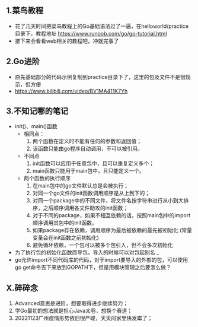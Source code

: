 ## 1.菜鸟教程
- 花了几天时间把菜鸟教程上的Go基础语法过了一遍，在helloworld/practice目录下，教程地址 
  https://www.runoob.com/go/go-tutorial.html
- 接下来会看看web相关的教程吧，冲就完事了

## 2.Go进阶
- 原先基础部分的代码示例复制到practice目录下了，这里的包及文件不是很规范，但方便
- https://www.bilibili.com/video/BV1MA411K7Yh

## 3.不知记哪的笔记 
- init()、main()函数
  - 相同点：
    1. 两个函数在定义时不能有任何的参数和返回值；
    2. 该函数只能由go程序自动调用，不可以被引用。
  - 不同点
    1. init函数可以应用于任意包中，且可以重复定义多个；
    2. main函数只能用于main包中，且只能定义一个。
  - 两个函数的执行顺序
    1. 在main包中的go文件默认总是会被执行；
    2. 对同一个go文件的init函数调用顺序是从上到下的；
    3. 对同一个package中的不同文件，将文件名按字符串进行从小到大排序，之后顺序调用各文件助攻的init函数；
    4. 对于不同的package，如果不相互依赖的话，按照main包中的import顺序调用其包中的init函数。
    5. 如果package存在依赖，调用顺序为最后被依赖的最先被初始化 (常量变量会在init函数之前初始化)
    6. 避免循环依赖，一个包可以被多个包引入，但不会多次初始化
- 为了执行包的初始化函数而导包，导入的时候可以对包起别名 _
- go允许import不同代码库的代码，对于import要导入的外部的包，可以使用go get命令去下来放到GOPATH下，但是用模块管理之后要怎么做？

## X.碎碎念
1. Advanced意思是进阶，想要取得进步继续努力；
2. 学Go最初的想法就是担心Java太卷，想换个赛道；
3. 20221123广州疫情形势依旧很严峻，天天闷家里快发霉了；